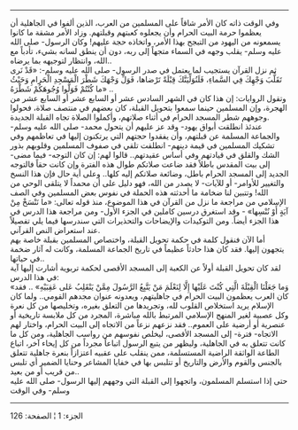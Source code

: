 ------------------------------------------------------------------------

وفي الوقت ذاته كان الأمر شاقاً على المسلمين من العرب، الذين ألفوا في
الجاهلية أن يعظموا حرمة البيت الحرام وأن يجعلوه كعبتهم وقبلتهم. وزاد
الأمر مشقة ما كانوا يسمعونه من اليهود من التبجح بهذا الأمر، واتخاذه حجة
عليهم! وكان الرسول- صلى الله عليه وسلم- يقلب وجهه في السماء متجهاً إلى
ربه، دون أن ينطق لسانه بشيء، تأدباً مع الله، وانتظار لتوجيهه بما
يرضاه..  
ثم نزل القرآن يستجيب لما يعتمل في صدر الرسول- صلى الله عليه وسلم-: «قَدْ
نَرى تَقَلُّبَ وَجْهِكَ فِي السَّماءِ، فَلَنُوَلِّيَنَّكَ قِبْلَةً تَرْضاها، فَوَلِّ وَجْهَكَ شَطْرَ الْمَسْجِدِ
الْحَرامِ وَحَيْثُ ما كُنْتُمْ فَوَلُّوا وُجُوهَكُمْ شَطْرَهُ» ..  
وتقول الروايات: إن هذا كان في الشهر السادس عشر أو السابع عشر أو السابع
عشر من الهجرة، وإن المسلمين حينما سمعوا بتحويل القبلة، كان بعضهم في
منتصف صلاة، فحولوا وجوههم شطر المسجد الحرام في أثناء صلاتهم، وأكملوا
الصلاة تجاه القبلة الجديدة.  
عندئذ انطلقت أبواق يهود- وقد عز عليهم أن يتحول محمد- صلى الله عليه وسلم-
والجماعة المسلمة عن قبلتهم، وأن يفقدوا حجتهم التي يرتكنون إليها في
تعاظمهم وفي تشكيك المسلمين في قيمة دينهم- انطلقت تلقي في صفوف المسلمين
وقلوبهم بذور الشك والقلق في قيادتهم وفي أساس عقيدتهم.. قالوا لهم: إن كان
التوجه- فيما مضى- إلى بيت المقدس باطلاً فقد ضاعت صلاتكم طوال هذه الفترة
وإن كانت حقاً فالتوجه الجديد إلى المسجد الحرام باطل، وضائعة صلاتكم إليه
كلها.. وعلى أية حال فإن هذا النسخ والتغيير للأوامر- أو للآيات- لا يصدر
من الله، فهو دليل على أن محمداً لا يتلقى الوحي من الله! وتتبين لنا ضخامة
ما أحدثته هذه الحملة في نفوس بعض المسلمين وفي الصف الإسلامي من مراجعة ما
نزل من القرآن في هذا الموضوع، منذ قوله تعالى: «ما نَنْسَخْ مِنْ آيَةٍ أَوْ
نُنْسِها» - وقد استغرق درسين كاملين في الجزء الأول- ومن مراجعة هذا الدرس في
هذا الجزء أيضاً. ومن التوكيدات والإيضاحات والتحذيرات التي سندرسها فيما
يلي تفصيلاً عند استعراض النص القرآني.  
أما الآن فنقول كلمة في حكمة تحويل القبلة، واختصاص المسلمين بقبلة خاصة
بهم يتجهون إليها. فقد كان هذا حادثاً عظيماً في تاريخ الجماعة المسلمة،
وكانت له آثار ضخمة في حياتها..  
لقد كان تحويل القبلة أولاً عن الكعبة إلى المسجد الأقصى لحكمة تربوية أشارت
إليها آية في هذا الدرس:  
«وَما جَعَلْنَا الْقِبْلَةَ الَّتِي كُنْتَ عَلَيْها إِلَّا لِنَعْلَمَ مَنْ يَتَّبِعُ الرَّسُولَ مِمَّنْ يَنْقَلِبُ عَلى
عَقِبَيْهِ» .. فقد كان العرب يعظمون البيت الحرام في جاهليتهم، ويعدونه عنوان
مجدهم القومي.. ولما كان الإسلام يريد استخلاص القلوب لله، وتجريدها من
التعلق بغيره، وتخليصها من كل نعرة وكل عصبية لغير المنهج الإسلامي المرتبط
بالله مباشرة، المجرد من كل ملابسة تاريخية أو عنصرية أو أرضية على
العموم.. فقد نزعهم نزعاً من الاتجاه إلى البيت الحرام، واختار لهم الاتجاه-
فترة- إلى المسجد الأقصى، ليخلص نفوسهم من رواسب الجاهلية، ومن كل ما كانت
تتعلق به في الجاهلية، وليظهر من يتبع الرسول اتباعاً مجرداً من كل إيحاء
آخر، اتباع الطاعة الواثقة الراضية المستسلمة، ممن ينقلب على عقبيه اعتزازاً
بنعرة جاهلية تتعلق بالجنس والقوم والأرض والتاريخ أو تتلبس بها في خفايا
المشاعر وحنايا الضمير أي تلبس من قريب أو من بعيد..  
حتى إذا استسلم المسلمون، واتجهوا إلى القبلة التي وجههم إليها الرسول- صلى
الله عليه وسلم- وفي الوقت

------------------------------------------------------------------------

الجزء: 1 ¦ الصفحة: 126
